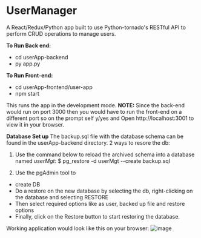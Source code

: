 # UserManager
A React/Redux/Python app built to use Python-tornado's RESTful API to perform CRUD operations to manage users.


**To Run Back end:**
- cd userApp-backend
- py app.py

**To Run Front-end:**
- cd userApp-frontend/user-app
- npm start

This runs the app in the development mode. 
**NOTE:** 
Since the back-end would run on port 3000 then you would have to run the front-end on a different port so on the prompt self y/yes and Open http://localhost:3001 to view it in your browser.

**Database Set up**
The backup.sql file with the database schema can be found in the userApp-backend directory. 2 ways to resore the db:
1. Use the command below to reload the archived schema into a database named _userMgt_:
$ pg_restore -d userMgt --create backup.sql

2. Use the pgAdmin tool to 
- create DB 
- Do a restore on the new database by selecting the db, right-clicking on the database and selecting RESTORE
- Then select required options like as user, backed up file and restore options
- Finally, click on the Restore button to start restoring the database.


Working application would look like this on your browser:
![image](https://user-images.githubusercontent.com/23152855/164946205-246bc209-3f6e-4bb0-aa13-96f49a2d9033.png)
